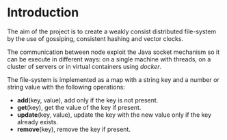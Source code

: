 # Introduction
The aim of the project is to create a weakly consist distributed file-system by the use of gossiping, consistent hashing and vector clocks.

The communication between node exploit the Java socket mechanism so it can be execute in different ways: on a single machine with threads, on a cluster of servers or in virtual containers using *docker*.

The file-system is implemented as a map with a string key and a number or string value with the following operations:

- **add**(key, value), add only if the key is not present.
- **get**(key), get the value of the key if present.
- **update**(key, value), update the key with the new value only if the key already exists.
- **remove**(key), remove the key if present.
